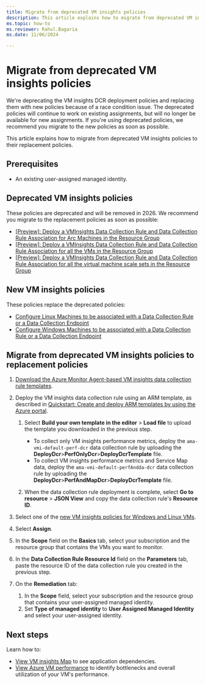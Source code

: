 ```yaml
---
title: Migrate from deprecated VM insights policies
description: This article explains how to migrate from deprecated VM insights policies to their replacement policies.
ms.topic: how-to
ms.reviewer: Rahul.Bagaria
ms.date: 11/06/2024

---
```


# Migrate from deprecated VM insights policies

We're deprecating the VM insights DCR deployment policies and replacing them with new policies because of a race condition issue. The deprecated policies will continue to work on existing assignments, but will no longer be available for new assignments. If you're using deprecated policies, we recommend you migrate to the new policies as soon as possible. 

This article explains how to migrate from deprecated VM insights policies to their replacement policies.

## Prerequisites

- An existing user-assigned managed identity. 

## Deprecated VM insights policies

These policies are deprecated and will be removed in 2026. We recommend you migrate to the replacement policies as soon as possible:

- [[Preview]: Deploy a VMInsights Data Collection Rule and Data Collection Rule Association for Arc Machines in the Resource Group](https://ms.portal.azure.com/#view/Microsoft_Azure_Policy/PolicyDetailBlade/definitionId/%2fproviders%2fMicrosoft.Authorization%2fpolicyDefinitions%2f7c4214e9-ea57-487a-b38e-310ec09bc21d)
- [[Preview]: Deploy a VMInsights Data Collection Rule and Data Collection Rule Association for all the VMs in the Resource Group](https://ms.portal.azure.com/#view/Microsoft_Azure_Policy/PolicyDetailBlade/definitionId/%2fproviders%2fMicrosoft.Authorization%2fpolicyDefinitions%2fa0f27bdc-5b15-4810-b81d-7c4df9df1a37) 
- [[Preview]: Deploy a VMInsights Data Collection Rule and Data Collection Rule Association for all the virtual machine scale sets in the Resource Group](https://ms.portal.azure.com/#view/Microsoft_Azure_Policy/PolicyDetailBlade/definitionId/%2fproviders%2fMicrosoft.Authorization%2fpolicyDefinitions%2fc7f3bf36-b807-4f18-82dc-f480ad713635) 


## New VM insights policies

These policies replace the deprecated policies: 

- [Configure Linux Machines to be associated with a Data Collection Rule or a Data Collection Endpoint](https://ms.portal.azure.com/#view/Microsoft_Azure_Policy/PolicyDetailBlade/definitionId/%2fproviders%2fMicrosoft.Authorization%2fpolicyDefinitions%2f2ea82cdd-f2e8-4500-af75-67a2e084ca74) 
- [Configure Windows Machines to be associated with a Data Collection Rule or a Data Collection Endpoint](https://ms.portal.azure.com/#view/Microsoft_Azure_Policy/PolicyDetailBlade/definitionId/%2fproviders%2fMicrosoft.Authorization%2fpolicyDefinitions%2feab1f514-22e3-42e3-9a1f-e1dc9199355c)

## Migrate from deprecated VM insights policies to replacement policies

1. [Download the Azure Monitor Agent-based VM insights data collection rule templates](https://github.com/Azure/AzureMonitorForVMs-ArmTemplates/releases/download/vmi_ama_ga/DeployDcr.zip).  

1. Deploy the VM insights data collection rule using an ARM template, as described in [Quickstart: Create and deploy ARM templates by using the Azure portal](/azure/azure-resource-manager/templates/quickstart-create-templates-use-the-portal#edit-and-deploy-the-template).

    1. Select **Build your own template in the editor** > **Load file** to upload the template you downloaded in the previous step.

        - To collect only VM insights performance metrics, deploy the `ama-vmi-default-perf-dcr` data collection rule by uploading the **DeployDcr**>**PerfOnlyDcr**>**DeployDcrTemplate** file. 
        - To collect VM insights performance metrics and Service Map data, deploy the `ama-vmi-default-perfAndda-dcr` data collection rule by uploading the **DeployDcr**>**PerfAndMapDcr**>**DeployDcrTemplate** file.

    1. When the data collection rule deployment is complete, select **Go to resource** > **JSON View** and copy the data collection rule's **Resource ID**.

1. Select one of the [new VM insights policies for Windows and Linux VMs](#new-vm-insights-policies).
1. Select **Assign**.
1. In the **Scope** field on the **Basics** tab, select your subscription and the resource group that contains the VMs you want to monitor.
1. In the **Data Collection Rule Resource Id** field on the **Parameters** tab, paste the resource ID of the data collection rule you created in the previous step.
1. On the **Remediation** tab: 
    1. In the **Scope** field, select your subscription and the resource group that contains your user-assigned managed identity.
    2. Set **Type of managed identity** to **User Assigned Managed Identity** and select your user-assigned identity. 

## Next steps

Learn how to:
- [View VM insights Map](vminsights-maps.md) to see application dependencies. 
- [View Azure VM performance](vminsights-performance.md) to identify bottlenecks and overall utilization of your VM's performance.
